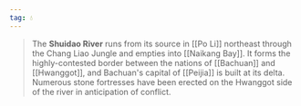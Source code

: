 ```yaml
---
tag: 💧
---
```

> The **Shuidao River** runs from its source in [[Po Li]] northeast through the Chang Liao Jungle and empties into [[Naikang Bay]]. It forms the highly-contested border between the nations of [[Bachuan]] and [[Hwanggot]], and Bachuan's capital of [[Peijia]] is built at its delta. Numerous stone fortresses have been erected on the Hwanggot side of the river in anticipation of conflict.








